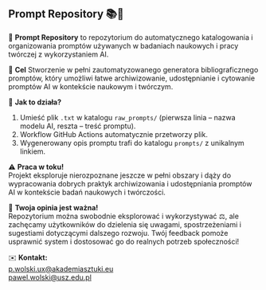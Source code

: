 ## Prompt Repository 📚🚀  

📖 **Prompt Repository** to repozytorium do automatycznego katalogowania i organizowania promptów używanych w badaniach naukowych i pracy twórczej z wykorzystaniem AI. 

🎯 **Cel**
Stworzenie w pełni zautomatyzowanego generatora bibliograficznego promptów, który umożliwi łatwe archiwizowanie, udostępnianie i cytowanie promptów AI w kontekście naukowym i twórczym.


📌 **Jak to działa?**  
1. Umieść plik `.txt` w katalogu `raw_prompts/` (pierwsza linia – nazwa modelu AI, reszta – treść promptu).  
2. Workflow GitHub Actions automatycznie przetworzy plik.  
3. Wygenerowany opis promptu trafi do katalogu `prompts/` z unikalnym linkiem.  


⚠️ **Praca w toku!**  
Projekt eksploruje nierozpoznane jeszcze w pełni obszary i dąży do wypracowania dobrych praktyk archiwizowania i udostępniania promptów AI w kontekście badań naukowych i twórczości.  

📢 **Twoja opinia jest ważna!**  
Repozytorium można swobodnie eksplorować i wykorzystywać ⚖️, ale zachęcamy użytkowników do dzielenia się uwagami, spostrzeżeniami i sugestiami dotyczącymi dalszego rozwoju. Twój feedback pomoże usprawnić system i dostosować go do realnych potrzeb społeczności!  

✉️ **Kontakt:**  
p.wolski.ux@akademiasztuki.eu  
pawel.wolski@usz.edu.pl  
